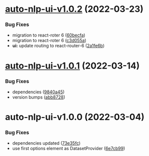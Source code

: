 # [auto-nlp-ui-v1.0.2](https://github.com/fhswf/tagflip-autonlp/compare/auto-nlp-ui-v1.0.1...auto-nlp-ui-v1.0.2) (2022-03-23)


### Bug Fixes

* migration to react-roter 6 ([60becfa](https://github.com/fhswf/tagflip-autonlp/commit/60becfac03296797cdf4289f4ec08586f5076971))
* migration to react-roter 6 ([c3d055a](https://github.com/fhswf/tagflip-autonlp/commit/c3d055a59a90eaf7c2aa2033c67fc58758e218fb))
* **ui:** update routing to react-router-6 ([2a1fe6b](https://github.com/fhswf/tagflip-autonlp/commit/2a1fe6b9aa1ec48d89189cc8ac8b3f04d2b28ce2))

# [auto-nlp-ui-v1.0.1](https://github.com/fhswf/tagflip-autonlp/compare/auto-nlp-ui-v1.0.0...auto-nlp-ui-v1.0.1) (2022-03-14)


### Bug Fixes

* dependencies ([9840a45](https://github.com/fhswf/tagflip-autonlp/commit/9840a45fef6e92046f2f110e3444b246c88861fd))
* version bumps ([abb8728](https://github.com/fhswf/tagflip-autonlp/commit/abb87286969da70bb6b54b0794fef7629ec63bfe))

# auto-nlp-ui-v1.0.0 (2022-03-04)


### Bug Fixes

* dependencies updated ([73e35fc](https://github.com/fhswf/tagflip-autonlp/commit/73e35fcf05cd6eee057cdd8c84dce854f14880fe))
* use first options element as DatasetProvider ([6e7cb99](https://github.com/fhswf/tagflip-autonlp/commit/6e7cb99ac1953ba0d489109b080443b2d490dcb6))
